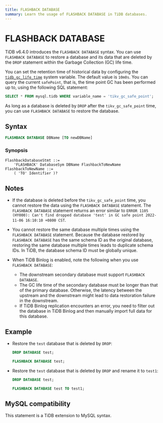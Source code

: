 ```yaml
---
title: FLASHBACK DATABASE
summary: Learn the usage of FLASHBACK DATABASE in TiDB databases.
---
```


# FLASHBACK DATABASE

TiDB v6.4.0 introduces the `FLASHBACK DATABASE` syntax. You can use `FLASHBACK DATABASE` to restore a database and its data that are deleted by the `DROP` statement within the Garbage Collection (GC) life time.

You can set the retention time of historical data by configuring the [`tidb_gc_life_time`](/system-variables.md#tidb_gc_life_time-new-in-v50) system variable. The default value is `10m0s`. You can query the current `safePoint`, that is, the time point GC has been performed up to, using the following SQL statement:

```sql
SELECT * FROM mysql.tidb WHERE variable_name = 'tikv_gc_safe_point';
```

As long as a database is deleted by `DROP` after the `tikv_gc_safe_point` time, you can use `FLASHBACK DATABASE` to restore the database.

## Syntax

```sql
FLASHBACK DATABASE DBName [TO newDBName]
```

### Synopsis

```ebnf+diagram
FlashbackDatabaseStmt ::=
    'FLASHBACK' DatabaseSym DBName FlashbackToNewName
FlashbackToNewName ::=
    ( 'TO' Identifier )?
```

## Notes

* If the database is deleted before the `tikv_gc_safe_point` time, you cannot restore the data using the `FLASHBACK DATABASE` statement. The `FLASHBACK DATABASE` statement returns an error similar to `ERROR 1105 (HY000): Can't find dropped database 'test' in GC safe point 2022-11-06 16:10:10 +0800 CST`.

* You cannot restore the same database multiple times using the `FLASHBACK DATABASE` statement. Because the database restored by `FLASHBACK DATABASE` has the same schema ID as the original database, restoring the same database multiple times leads to duplicate schema IDs. In TiDB, the database schema ID must be globally unique.

* When TiDB Binlog is enabled, note the following when you use `FLASHBACK DATABASE`:

    * The downstream secondary database must support `FLASHBACK DATABASE`.
    * The GC life time of the secondary database must be longer than that of the primary database. Otherwise, the latency between the upstream and the downstream might lead to data restoration failure in the downstream.
    * If TiDB Binlog replication encounters an error, you need to filter out the database in TiDB Binlog and then manually import full data for this database.

## Example

- Restore the `test` database that is deleted by `DROP`:

    ```sql
    DROP DATABASE test;
    ```

    ```sql
    FLASHBACK DATABASE test;
    ```

- Restore the `test` database that is deleted by `DROP` and rename it to `test1`:

    ```sql
    DROP DATABASE test;
    ```

    ```sql
    FLASHBACK DATABASE test TO test1;
    ```

## MySQL compatibility

This statement is a TiDB extension to MySQL syntax.
